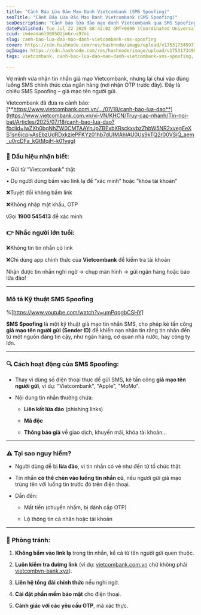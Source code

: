 ```yaml
---
title: "Cảnh Báo Lừa Đảo Mạo Danh Vietcombank (SMS Spoofing)"
seoTitle: "Cảnh Báo Lừa Đảo Mạo Danh Vietcombank (SMS Spoofing)"
seoDescription: "Cảnh báo lừa đảo mạo danh Vietcombank qua SMS Spoofing. Không bấm link lạ hay nhập mật khẩu, OTP. Gọi 1900 545413 để xác minh"
datePublished: Tue Jul 22 2025 08:42:02 GMT+0000 (Coordinated Universal Time)
cuid: cmdeada6l000502jm6rus97oi
slug: canh-bao-lua-dao-mao-danh-vietcombank-sms-spoofing
cover: https://cdn.hashnode.com/res/hashnode/image/upload/v1753173459718/0a4bcd70-a7fc-496d-8807-02671a019640.png
ogImage: https://cdn.hashnode.com/res/hashnode/image/upload/v1753173490085/f63f5499-81b9-47ae-9a0b-9a4c017d9f28.png
tags: vietcombank, canh-bao-lua-dao-mao-danh-vietcombank-sms-spoofing, sms-spoofing

---
```


Vợ mình vừa nhận tin nhắn giả mạo Vietcombank, nhưng lại chui vào đúng luồng SMS chính thức của ngân hàng (nơi nhận OTP trước đây). Đây là chiêu SMS Spoofing – giả mạo tên người gửi.

Vietcombank đã đưa ra cảnh báo: [**https://www.vietcombank.com.vn/.../07/18/canh-bao-lua-dao**](https://www.vietcombank.com.vn/vi-VN/KHCN/Truy-cap-nhanh/Tin-noi-bat/Articles/2025/07/18/canh-bao-lua-dao?fbclid=IwZXh0bgNhZW0CMTAAYnJpZBExbXRsckxybzZhbW5NR2xvegEeXS1sn6icpivAsEbzUdRDxkziePFKYz01hb7dUIMAhlAU0Us9kTQ2r00VSiQ_aem_u0rcDFa_kGtMqiH-k01yeg)

### 📌 Dấu hiệu nhận biết:

• Gửi từ “Vietcombank” thật

• Dụ người dùng bấm vào link lạ để “xác minh” hoặc “khóa tài khoản”

❌Tuyệt đối không bấm link

❌Không nhập mật khẩu, OTP

📞Gọi **1900 545413** để xác minh

### **👉 Nhắc người lớn tuổi:**

❌Không tin tin nhắn có link

❌Chỉ dùng app chính thức của **Vietcombank** để kiểm tra tài khoản

Nhận được tin nhắn nghi ngờ → chụp màn hình → gửi ngân hàng hoặc báo lừa đảo!

---

### Mô tả Kỹ thuật SMS Spoofing

%[https://www.youtube.com/watch?v=umPqpgbCSHY] 

**SMS Spoofing** là một kỹ thuật giả mạo tin nhắn SMS, cho phép kẻ tấn công **giả mạo tên người gửi (Sender ID)** để khiến nạn nhân tin rằng tin nhắn đến từ một nguồn đáng tin cậy, như ngân hàng, cơ quan nhà nước, hay công ty lớn.

---

### 🔍 **Cách hoạt động của SMS Spoofing:**

* Thay vì dùng số điện thoại thực để gửi SMS, kẻ tấn công **giả mạo tên người gửi**, ví dụ: "Vietcombank", "Apple", "MoMo".
    
* Nội dung tin nhắn thường chứa:
    
    * **Liên kết lừa đảo** (phishing links)
        
    * **Mã độc**
        
    * **Thông báo giả** về giao dịch, khuyến mãi, khóa tài khoản…
        

---

### ⚠️ **Tại sao nguy hiểm?**

* Người dùng dễ bị **lừa đảo**, vì tin nhắn có vẻ như đến từ tổ chức thật.
    
* Tin nhắn **có thể chèn vào luồng tin nhắn cũ**, nếu người gửi giả mạo trùng tên với luồng tin trước đó trên điện thoại.
    
* Dẫn đến:
    
    * Mất tiền (chuyển nhầm, bị đánh cắp OTP)
        
    * Lộ thông tin cá nhân hoặc tài khoản
        

---

### 🔐 **Phòng tránh:**

1. **Không bấm vào link lạ** trong tin nhắn, kể cả từ tên người gửi quen thuộc.
    
2. **Luôn kiểm tra đường link** (ví dụ: [vietcombank.com.vn](http://vietcombank.com.vn) chứ không phải [vietcombvn-bank.xyz](http://vietcombvn-bank.xyz)).
    
3. **Liên hệ tổng đài chính thức** nếu nghi ngờ.
    
4. **Cài đặt phần mềm bảo mật** cho điện thoại.
    
5. **Cảnh giác với các yêu cầu OTP**, mã xác thực.